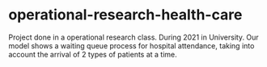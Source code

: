 # operational-research-health-care
Project done in a operational research class. During 2021 in University. Our model shows a waiting queue process for hospital attendance, taking into account the arrival of 2 types of patients at a time.
